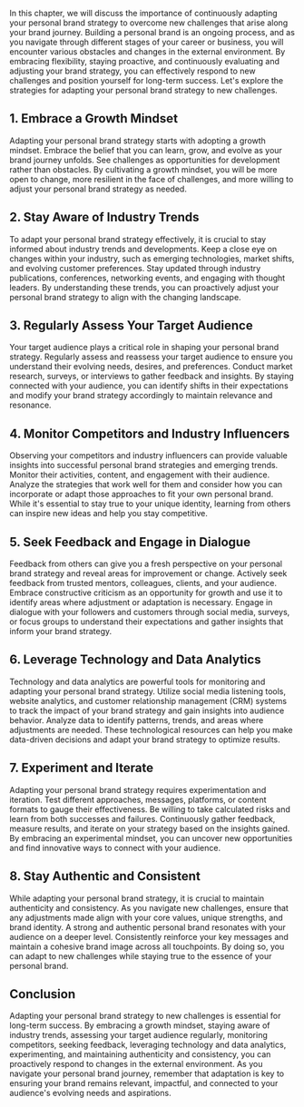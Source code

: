 
In this chapter, we will discuss the importance of continuously adapting your personal brand strategy to overcome new challenges that arise along your brand journey. Building a personal brand is an ongoing process, and as you navigate through different stages of your career or business, you will encounter various obstacles and changes in the external environment. By embracing flexibility, staying proactive, and continuously evaluating and adjusting your brand strategy, you can effectively respond to new challenges and position yourself for long-term success. Let's explore the strategies for adapting your personal brand strategy to new challenges.

## 1\. Embrace a Growth Mindset

Adapting your personal brand strategy starts with adopting a growth mindset. Embrace the belief that you can learn, grow, and evolve as your brand journey unfolds. See challenges as opportunities for development rather than obstacles. By cultivating a growth mindset, you will be more open to change, more resilient in the face of challenges, and more willing to adjust your personal brand strategy as needed.

## 2\. Stay Aware of Industry Trends

To adapt your personal brand strategy effectively, it is crucial to stay informed about industry trends and developments. Keep a close eye on changes within your industry, such as emerging technologies, market shifts, and evolving customer preferences. Stay updated through industry publications, conferences, networking events, and engaging with thought leaders. By understanding these trends, you can proactively adjust your personal brand strategy to align with the changing landscape.

## 3\. Regularly Assess Your Target Audience

Your target audience plays a critical role in shaping your personal brand strategy. Regularly assess and reassess your target audience to ensure you understand their evolving needs, desires, and preferences. Conduct market research, surveys, or interviews to gather feedback and insights. By staying connected with your audience, you can identify shifts in their expectations and modify your brand strategy accordingly to maintain relevance and resonance.

## 4\. Monitor Competitors and Industry Influencers

Observing your competitors and industry influencers can provide valuable insights into successful personal brand strategies and emerging trends. Monitor their activities, content, and engagement with their audience. Analyze the strategies that work well for them and consider how you can incorporate or adapt those approaches to fit your own personal brand. While it's essential to stay true to your unique identity, learning from others can inspire new ideas and help you stay competitive.

## 5\. Seek Feedback and Engage in Dialogue

Feedback from others can give you a fresh perspective on your personal brand strategy and reveal areas for improvement or change. Actively seek feedback from trusted mentors, colleagues, clients, and your audience. Embrace constructive criticism as an opportunity for growth and use it to identify areas where adjustment or adaptation is necessary. Engage in dialogue with your followers and customers through social media, surveys, or focus groups to understand their expectations and gather insights that inform your brand strategy.

## 6\. Leverage Technology and Data Analytics

Technology and data analytics are powerful tools for monitoring and adapting your personal brand strategy. Utilize social media listening tools, website analytics, and customer relationship management (CRM) systems to track the impact of your brand strategy and gain insights into audience behavior. Analyze data to identify patterns, trends, and areas where adjustments are needed. These technological resources can help you make data-driven decisions and adapt your brand strategy to optimize results.

## 7\. Experiment and Iterate

Adapting your personal brand strategy requires experimentation and iteration. Test different approaches, messages, platforms, or content formats to gauge their effectiveness. Be willing to take calculated risks and learn from both successes and failures. Continuously gather feedback, measure results, and iterate on your strategy based on the insights gained. By embracing an experimental mindset, you can uncover new opportunities and find innovative ways to connect with your audience.

## 8\. Stay Authentic and Consistent

While adapting your personal brand strategy, it is crucial to maintain authenticity and consistency. As you navigate new challenges, ensure that any adjustments made align with your core values, unique strengths, and brand identity. A strong and authentic personal brand resonates with your audience on a deeper level. Consistently reinforce your key messages and maintain a cohesive brand image across all touchpoints. By doing so, you can adapt to new challenges while staying true to the essence of your personal brand.

## Conclusion

Adapting your personal brand strategy to new challenges is essential for long-term success. By embracing a growth mindset, staying aware of industry trends, assessing your target audience regularly, monitoring competitors, seeking feedback, leveraging technology and data analytics, experimenting, and maintaining authenticity and consistency, you can proactively respond to changes in the external environment. As you navigate your personal brand journey, remember that adaptation is key to ensuring your brand remains relevant, impactful, and connected to your audience's evolving needs and aspirations.
